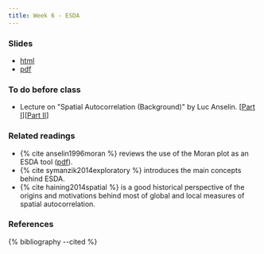 ```yaml
---
title: Week 6 - ESDA
---
```


### Slides

- [html](../slides/lecture_06.html)
- [pdf](../slides/lecture_06.pdf)

### To do before class

* Lecture on "Spatial Autocorrelation (Background)" by Luc Anselin. [[Part I](https://www.youtube.com/watch?v=EotbDebRnFg)][[Part II](https://www.youtube.com/watch?v=69CnasXK2pM)]

### Related readings

* {% cite anselin1996moran %} reviews the use of the Moran plot as an ESDA tool ([pdf](http://dces.wisc.edu/wp-content/uploads/sites/30/2013/08/W4_Anselin1996.pdf)).
* {% cite symanzik2014exploratory %} introduces the main concepts behind ESDA.
* {% cite haining2014spatial %} is a good historical perspective of the origins and motivations behind most of global and local measures of spatial autocorrelation.

### References

{% bibliography --cited %}


